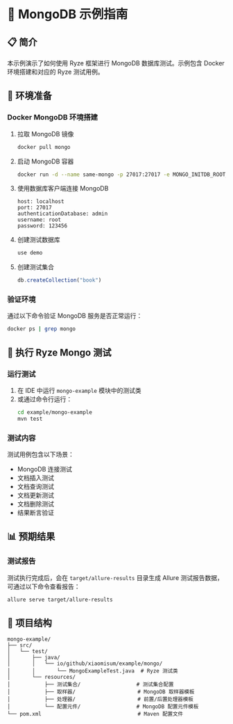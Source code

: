 # 🍃 MongoDB 示例指南

## 📋 简介

本示例演示了如何使用 Ryze 框架进行 MongoDB 数据库测试。示例包含 Docker 环境搭建和对应的 Ryze 测试用例。

## 🚀 环境准备

### Docker MongoDB 环境搭建

1. 拉取 MongoDB 镜像
   ```bash
   docker pull mongo
   ```

2. 启动 MongoDB 容器
   ```bash
   docker run -d --name same-mongo -p 27017:27017 -e MONGO_INITDB_ROOT_USERNAME=root -e MONGO_INITDB_ROOT_PASSWORD=123456 mongo
   ```

3. 使用数据库客户端连接 MongoDB
   ```
   host: localhost
   port: 27017
   authenticationDatabase: admin
   username: root
   password: 123456
   ```

4. 创建测试数据库
   ```javascript
   use demo
   ```

5. 创建测试集合
   ```javascript
   db.createCollection("book")
   ```

### 验证环境

通过以下命令验证 MongoDB 服务是否正常运行：

```bash
docker ps | grep mongo
```

## 🧪 执行 Ryze Mongo 测试

### 运行测试

1. 在 IDE 中运行 `mongo-example` 模块中的测试类
2. 或通过命令行运行：
   ```bash
   cd example/mongo-example
   mvn test
   ```

### 测试内容

测试用例包含以下场景：

- MongoDB 连接测试
- 文档插入测试
- 文档查询测试
- 文档更新测试
- 文档删除测试
- 结果断言验证

## 📊 预期结果

### 测试报告

测试执行完成后，会在 `target/allure-results` 目录生成 Allure 测试报告数据，可通过以下命令查看报告：

```bash
allure serve target/allure-results
```

## 📁 项目结构

```
mongo-example/
├── src/
│   └── test/
│       ├── java/
│       │   └── io/github/xiaomisum/example/mongo/
│       │       └── MongoExampleTest.java  # Ryze 测试类
│       └── resources/
│           ├── 测试集合/                  # 测试集合配置
│           ├── 取样器/                    # MongoDB 取样器模板
│           ├── 处理器/                    # 前置/后置处理器模板
│           └── 配置元件/                  # MongoDB 配置元件模板
└── pom.xml                               # Maven 配置文件
```
